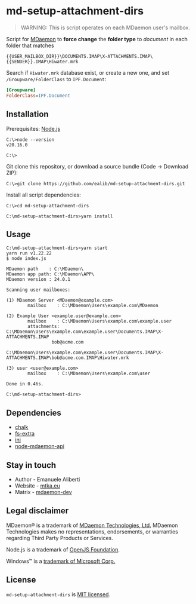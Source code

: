 # md-setup-attachment-dirs

> WARNING: This is script operates on each MDaemon user's mailbox.

Script for [MDaemon](https://mdaemon.com/) to **force change** the
**folder type** to _document_ in
each folder that matches

    {{USER_MAILBOX_DIR}}\DOCUMENTS.IMAP\X-ATTACHMENTS.IMAP\{{SENDER}}.IMAP\Hiwater.mrk

Search if `Hiwater.mrk` database exist, or create a new one, and
set `/Groupware/FolderClass` to `IPF.Document`:

```ini
[Groupware]
FolderClass=IPF.Document
```

## Installation

Prerequisites: [Node.js](https://nodejs.org/)

```dos
C:\>node --version
v20.16.0

C:\>
```

Git clone this repository, or download a source bundle (Code &rarr; Download ZIP):

```dos
C:\>git clone https://github.com/ealib/md-setup-attachment-dirs.git
```

Install all script dependencies:

```dos
C:\>cd md-setup-attachment-dirs

C:\md-setup-attachment-dirs>yarn install
```

## Usage

```dos
C:\md-setup-attachment-dirs>yarn start
yarn run v1.22.22
$ node index.js

MDaemon path    : C:\MDaemon\    
MDaemon app path: C:\MDaemon\APP\
MDaemon version : 24.0.1        

Scanning user mailboxes:

(1) MDaemon Server <MDaemon@example.com>
        mailbox    : C:\MDaemon\Users\example.com\MDaemon

(2) Example User <example.user@example.com>
        mailbox    : C:\MDaemon\Users\example.com\example.user
        attachments: C:\MDaemon\Users\example.com\example.user\Documents.IMAP\X-ATTACHMENTS.IMAP
                 bob@acme.com
                         C:\MDaemon\Users\example.com\example.user\Documents.IMAP\X-ATTACHMENTS.IMAP\bob@acme.com.IMAP\Hiwater.mrk

(3) user <user@example.com>
        mailbox    : C:\MDaemon\Users\example.com\user

Done in 0.46s.

C:\md-setup-attachment-dirs>
```

## Dependencies

- [chalk](https://www.npmjs.com/package/chalk)
- [fs-extra](https://www.npmjs.com/package/fs-extra)
- [ini](https://www.npmjs.com/package/ini)
- [node-mdaemon-api](https://www.npmjs.com/package/node-mdaemon-api)

## Stay in touch

- Author - Emanuele Aliberti
- Website - [mtka.eu](https://mtka.eu/software/node-mdaemon-api)
- Matrix - [mdaemon-dev](https://matrix.to/#/#mdaemon-dev:matrix.org)

## Legal disclaimer

MDaemon® is a trademark of [MDaemon Technologies, Ltd.](https://mdaemon.com/pages/about-us)
MDaemon Technologies makes no representations, endorsements, or
warranties regarding Third Party Products or Services.

Node.js is a trademark of [OpenJS Foundation](https://openjsf.org/).

Windows&trade; is a [trademark of Microsoft Corp.](https://www.microsoft.com/en-us/legal/intellectualproperty/trademarks)

## License

`md-setup-attachment-dirs` is [MIT licensed](LICENSE.md).
